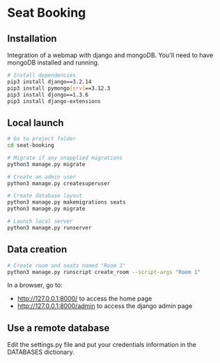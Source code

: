 # Seat Booking

## Installation

Integration of a webmap with django and mongoDB.
You'll need to have mongoDB installed and running.

```bash
# Install dependencies
pip3 install django==3.2.14
pip3 install pymongo[srv]==3.12.3
pip3 install djongo==1.3.6
pip3 install django-extensions
```

## Local launch

```bash
# Go to project folder
cd seat-booking

# Migrate if any unapplied migrations
python3 manage.py migrate

# Create an admin user
python3 manage.py createsuperuser

# Create database layout
python3 manage.py makemigrations seats
python3 manage.py migrate

# Launch local server
python3 manage.py runserver
```

## Data creation

```bash
# Create room and seats named "Room 1"
python3 manage.py runscript create_room --script-args "Room 1"
```

In a browser, go to:
* http://127.0.0.1:8000/ to access the home page
* http://127.0.0.1:8000/admin to access the django admin page

## Use a remote database

Edit the settings.py file and put your credentials information in the DATABASES dictionary.
